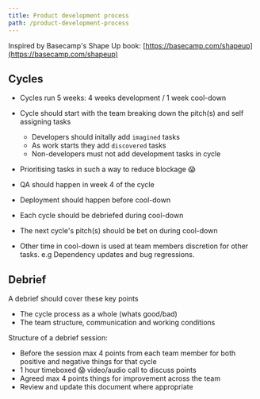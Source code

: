 ```yaml
---
title: Product development process
path: /product-development-process
---
```


Inspired by Basecamp's Shape Up book: [https://basecamp.com/shapeup](https://basecamp.com/shapeup)

## Cycles

- Cycles run 5 weeks: 4 weeks development / 1 week cool-down
- Cycle should start with the team breaking down the pitch(s) and self assigning tasks
  - Developers should initally add `imagined` tasks
  - As work starts they add `discovered` tasks
  - Non-developers must not add development tasks in cycle

- Prioritising tasks in such a way to reduce blockage 😱
- QA should happen in week 4 of the cycle
- Deployment should happen before cool-down
- Each cycle should be debriefed during cool-down
- The next cycle's pitch(s) should be bet on during cool-down
- Other time in cool-down is used at team members discretion for other tasks. e.g Dependency updates and bug regressions.

## Debrief

A debrief should cover these key points
- The cycle process as a whole (whats good/bad)
- The team structure, communication and working conditions

Structure of a debrief session:
- Before the session max 4 points from each team member for both positive and negative things for that cycle
- 1 hour timeboxed 😱 video/audio call to discuss points
- Agreed max 4 points things for improvement across the team
- Review and update this document where appropriate
